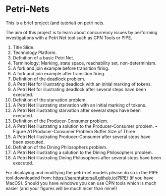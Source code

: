 # Petri-Nets
This is a brief project (and tutorial) on petri nets.

The aim of this project is to learn about concurrency issues by performing investigations with a Petri Net tool such as CPN Tools or PIPE.
1. Title Slide.
2. Technology Platform.
3. Definition of a basic Petri Net.
4. Terminology: Marking, state space, reachability set, non-determinism.
5. A fork and join example before transition firing.
6. A fork and join example after transition firing.
7. Definition of the deadlock problem.
8. A Petri Net for illustrating deadlock with an initial marking of tokens.
9. A Petri Net for illustrating deadlock after several steps have been executed.
10. Definition of the starvation problem.
11. A Petri Net illustrating starvation with an initial marking of tokens.
12. A Petri Net illustrating starvation after several steps have been executed.
13. Definition of the Producer-Consumer problem.
14. A Petri Net illustrating a solution to the Producer-Consumer problem.
• Figure A1 Producer-Consumer Problem Buffer Size of Three
15. A Petri Net illustrating Producer-Consumer after several steps have been executed.
16. Definition of the Dining Philosophers problem.
17. A Petri Net illustrating a solution to the Dining Philosophers problem.
18. A Petri Net illustrating Dining Philosophers after several steps have been executed.

For displaying and modifying the petri-net models please do so in the PIPE tool downloaded from: https://sarahtattersall.github.io/PIPE/ (if you have MacOS). Should you have windows you can use CPN tools which is much easier (and your figures will be much nicer than mine!)
